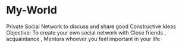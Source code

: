 # My-World
Private Social Network to discuss and share good Constructive Ideas
Objective:
    To create your own social network with Close friends , acquaintance , Mentors whoever you feel important in your life
    
